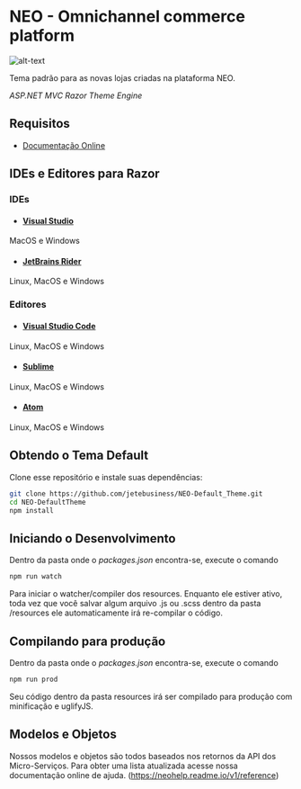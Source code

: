 # NEO - Omnichannel commerce platform
![alt-text](https://img.shields.io/badge/version-2.70.42RC-orange.svg "Release Version")

Tema padrão para as novas lojas criadas na plataforma NEO.

*ASP.NET MVC Razor Theme Engine*

## Requisitos

- [Documentação Online](https://neohelp.readme.io/docs)

## IDEs e Editores para Razor
### IDEs

- #### [Visual Studio](https://www.visualstudio.com)
MacOS e Windows

- #### [JetBrains Rider](https://www.jetbrains.com/rider)
Linux, MacOS e Windows

### Editores

- #### [Visual Studio Code](https://code.visualstudio.com)
Linux, MacOS e Windows

- #### [Sublime](https://www.sublimetext.com)
Linux, MacOS e Windows

- #### [Atom](https://atom.io)
Linux, MacOS e Windows

## Obtendo o Tema Default

Clone esse repositório e instale suas dependências:

```bash
git clone https://github.com/jetebusiness/NEO-Default_Theme.git
cd NEO-DefaultTheme
npm install
```

## Iniciando o Desenvolvimento

Dentro da pasta onde o *packages.json* encontra-se, execute o comando
```bash
npm run watch
```
Para iniciar o watcher/compiler dos resources.
Enquanto ele estiver ativo, toda vez que você salvar algum arquivo .js ou .scss dentro da pasta /resources ele automaticamente irá re-compilar o código.

## Compilando para produção

Dentro da pasta onde o *packages.json* encontra-se, execute o comando
```bash
npm run prod
```
Seu código dentro da pasta resources irá ser compilado para produção com minificação e uglifyJS.

## Modelos e Objetos

Nossos modelos e objetos são todos baseados nos retornos da API dos Micro-Serviços. Para obter uma lista atualizada acesse nossa documentação online de ajuda. (https://neohelp.readme.io/v1/reference)
